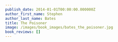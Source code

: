 ```yaml
---
publish_date: 2014-01-01T00:00:00.000000Z
author_first_name: Stephen
author_last_name: Bates
title: The Poisoner
image: /images/book_images/bates_the_poisoner.jpg
book_reviews: []
---
```

